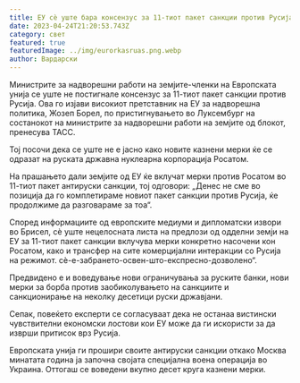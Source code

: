 ```yaml
---
title: ЕУ сè уште бара консензус за 11-тиот пакет санкции против Русија
date: 2023-04-24T21:20:53.743Z
category: свет
featured: true
featuredImage: ../img/eurorkasruas.png.webp
author: Вардарски
---
```


Министрите за надворешни работи на земјите-членки на Европската унија се уште не постигнале консензус за 11-тиот пакет санкции против Русија. Ова го изјави високиот претставник на ЕУ за надворешна политика, Жозеп Борел, по пристигнувањето во Луксембург на состанокот на министрите за надворешни работи на земјите од блокот, пренесува ТАСС.

Тој посочи дека се уште не е јасно како новите казнени мерки ќе се одразат на руската државна нуклеарна корпорација Росатом.

На прашањето дали земјите од ЕУ ќе вклучат мерки против Росатом во 11-тиот пакет антируски санкции, тој одговори: „Денес не сме во позиција да го комплетираме новиот пакет санкции против Русија, ќе продолжиме да разговараме за тоа“.

Според информациите од европските медиуми и дипломатски извори во Брисел, сè уште нецелосната листа на предлози од одделни земји на ЕУ за 11-тиот пакет санкции вклучува мерки конкретно насочени кон Росатом, како и трансфер на сите комерцијални интеракции со Русија на режимот. сè-е-забрането-освен-што-експресно-дозволено“.

Предвидено е и воведување нови ограничувања за руските банки, нови мерки за борба против заобиколувањето на санкциите и санкционирање на неколку десетици руски државјани.

Сепак, повеќето експерти се согласуваат дека не останаа вистински чувствителни економски лостови кои ЕУ може да ги искористи за да изврши притисок врз Русија.

Европската унија ги прошири своите антируски санкции откако Москва минатата година ја започна својата специјална воена операција во Украина. Оттогаш се воведени вкупно десет круга казнени мерки.
